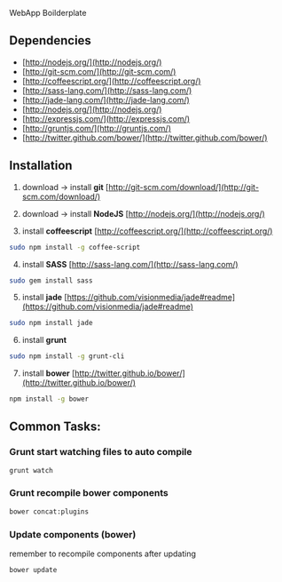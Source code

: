 WebApp Boilderplate

## Dependencies

* [http://nodejs.org/](http://nodejs.org/)
* [http://git-scm.com/](http://git-scm.com/)
* [http://coffeescript.org/](http://coffeescript.org/)
* [http://sass-lang.com/](http://sass-lang.com/)
* [http://jade-lang.com/](http://jade-lang.com/)
* [http://nodejs.org/](http://nodejs.org/)
* [http://expressjs.com/](http://expressjs.com/)
* [http://gruntjs.com/](http://gruntjs.com/)
* [http://twitter.github.com/bower/](http://twitter.github.com/bower/)


## Installation

1. download -> install **git**
  [http://git-scm.com/download/](http://git-scm.com/download/)

2. download -> install **NodeJS**
  [http://nodejs.org/](http://nodejs.org/)

3. install **coffeescript**
  [http://coffeescript.org/](http://coffeescript.org/)
  ```bash
  sudo npm install -g coffee-script
  ```
4. install **SASS**
  [http://sass-lang.com/](http://sass-lang.com/)
  ```bash
  sudo gem install sass
  ```
5. install **jade**
  [https://github.com/visionmedia/jade#readme](https://github.com/visionmedia/jade#readme)
  ```bash
  sudo npm install jade
  ```
6. install **grunt**
  ```bash
  sudo npm install -g grunt-cli
  ```
7. install **bower**
  [http://twitter.github.io/bower/](http://twitter.github.io/bower/)
  ```bash
  npm install -g bower
  ```


## Common Tasks:

### Grunt start watching files to auto compile

```bash
grunt watch
```

### Grunt recompile bower components

```bash
bower concat:plugins
```

### Update components (bower)
remember to recompile components after updating

```bash
bower update
```



